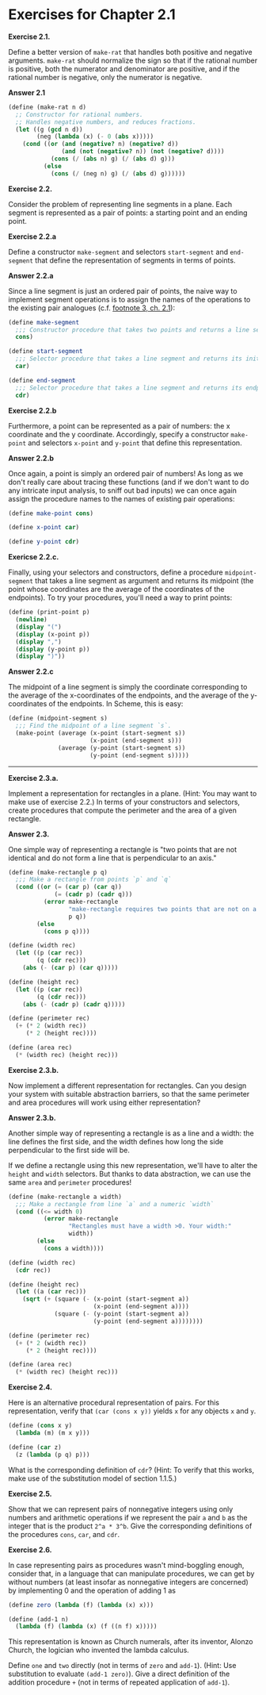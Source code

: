 # Exercises for Chapter 2.1

**Exercise 2.1.**

Define a better version of `make-rat` that handles both positive and negative
arguments. `make-rat` should normalize the sign so that if the rational number is
positive, both the numerator and denominator are positive, and if the rational
number is negative, only the numerator is negative. 

**Answer 2.1**

```scheme
(define (make-rat n d)
  ;; Constructor for rational numbers.
  ;; Handles negative numbers, and reduces fractions.
  (let ((g (gcd n d))
        (neg (lambda (x) (- 0 (abs x)))))
    (cond ((or (and (negative? n) (negative? d))
               (and (not (negative? n)) (not (negative? d))))
            (cons (/ (abs n) g) (/ (abs d) g)))
          (else
            (cons (/ (neg n) g) (/ (abs d) g))))))
```

**Exercise 2.2.**

Consider the problem of representing line segments in a plane. Each segment is
represented as a pair of points: a starting point and an ending point.

**Exercise 2.2.a**

Define a constructor `make-segment` and selectors `start-segment` and `end-segment`
that define the representation of segments in terms of points.

**Answer 2.2.a**

Since a line segment is just an ordered pair of points, the naive way to
implement segment operations is to assign the names of the operations to the
existing pair analogues (c.f. [footnote 3, ch.
2.1](https://mitpress.mit.edu/sicp/full-text/book/book-Z-H-14.html#footnote_Temp_135)):

```scheme
(define make-segment
  ;;; Constructor procedure that takes two points and returns a line segment
  cons)

(define start-segment
  ;;; Selector procedure that takes a line segment and returns its initial point
  car)

(define end-segment
  ;;; Selector procedure that takes a line segment and returns its endpoint
  cdr)
```

**Exercise 2.2.b**

Furthermore, a point
can be represented as a pair of numbers: the x coordinate and the y coordinate.
Accordingly, specify a constructor `make-point` and selectors `x-point` and `y-point`
that define this representation.

**Answer 2.2.b**

Once again, a point is simply an ordered pair of numbers! As long as we don't
really care about tracing these functions (and if we don't want to do any
intricate input analysis, to sniff out bad inputs) we can once again assign the 
procedure names to the names of existing pair operations:

```scheme
(define make-point cons)

(define x-point car)

(define y-point cdr)
```

**Exericse 2.2.c.**

Finally, using your selectors and
constructors, define a procedure `midpoint-segment` that takes a line segment as
argument and returns its midpoint (the point whose coordinates are the average
of the coordinates of the endpoints). To try your procedures, you'll need a way
to print points:

```scheme
(define (print-point p)
  (newline)
  (display "(")
  (display (x-point p))
  (display ",")
  (display (y-point p))
  (display ")"))
```

**Answer 2.2.c**

The midpoint of a line segment is simply the coordinate corresponding to the
average of the x-coordinates of the endpoints, and the average of the
y-coordinates of the endpoints. In Scheme, this is easy:

```scheme
(define (midpoint-segment s)
  ;;; Find the midpoint of a line segment `s`.
  (make-point (average (x-point (start-segment s))
                       (x-point (end-segment s)))
              (average (y-point (start-segment s))
                       (y-point (end-segment s)))))
```

-----

**Exercise 2.3.a.**

Implement a representation for rectangles in a plane. (Hint: You may want to
make use of exercise 2.2.) In terms of your constructors and selectors, create
procedures that compute the perimeter and the area of a given rectangle. 

**Answer 2.3.**

One simple way of representing a rectangle is "two points that are not
identical and do not form a line that is perpendicular to an axis."

```scheme
(define (make-rectangle p q)
  ;;; Make a rectangle from points `p` and `q`
  (cond ((or (= (car p) (car q))
             (= (cadr p) (cadr q)))
          (error make-rectangle
                 "make-rectangle requires two points that are not on a vert or horiz line."
                 p q))
        (else
          (cons p q))))

(define (width rec)
  (let ((p (car rec))
        (q (cdr rec)))
    (abs (- (car p) (car q)))))

(define (height rec)
  (let ((p (car rec))
        (q (cdr rec)))
    (abs (- (cadr p) (cadr q)))))

(define (perimeter rec)
  (+ (* 2 (width rec))
     (* 2 (height rec))))

(define (area rec)
  (* (width rec) (height rec)))
```

**Exercise 2.3.b.**

Now
implement a different representation for rectangles. Can you design your system
with suitable abstraction barriers, so that the same perimeter and area
procedures will work using either representation? 

**Answer 2.3.b.**

Another simple way of representing a rectangle is as a line and a width: the
line defines the first side, and the width defines how long the side
perpendicular
to the first side will be.

If we define a rectangle using this new representation, we'll have to alter the
`height` and `width` selectors. But thanks to data abstraction, we can use the
same `area` and `perimeter` procedures!

```scheme
(define (make-rectangle a width)
  ;;; Make a rectangle from line `a` and a numeric `width`
  (cond ((<= width 0)
          (error make-rectangle
                 "Rectangles must have a width >0. Your width:"
                 width))
        (else
          (cons a width))))

(define (width rec)
  (cdr rec))

(define (height rec)
  (let ((a (car rec)))
    (sqrt (+ (square (- (x-point (start-segment a))
                        (x-point (end-segment a))))
             (square (- (y-point (start-segment a))
                        (y-point (end-segment a))))))))

(define (perimeter rec)
  (+ (* 2 (width rec))
     (* 2 (height rec))))

(define (area rec)
  (* (width rec) (height rec)))
```

**Exercise 2.4.**

Here is an alternative procedural representation of pairs. For this
representation, verify that `(car (cons x y))` yields `x` for any objects `x` and `y`.

```scheme
(define (cons x y)
  (lambda (m) (m x y)))

(define (car z)
  (z (lambda (p q) p)))
```

What is the corresponding definition of `cdr`? (Hint: To verify that this works,
make use of the substitution model of section 1.1.5.)

**Exercise 2.5.**

Show that we can represent pairs of nonnegative integers using only numbers and
arithmetic operations if we represent the pair `a` and `b` as the integer that is
the product `2^a * 3^b`. Give the corresponding definitions of the procedures `cons`,
`car`, and `cdr`.

**Exercise 2.6.**

In case representing pairs as procedures wasn't mind-boggling enough, consider
that, in a language that can manipulate procedures, we can get by without
numbers (at least insofar as nonnegative integers are concerned) by
implementing 0 and the operation of adding 1 as

```scheme
(define zero (lambda (f) (lambda (x) x)))

(define (add-1 n)
  (lambda (f) (lambda (x) (f ((n f) x)))))
```

This representation is known as Church numerals, after its inventor, Alonzo
Church, the logician who invented the lambda calculus.

 Define `one` and `two` directly (not in terms of `zero` and `add-1`). (Hint: Use
 substitution to evaluate `(add-1 zero)`). Give a direct definition of the
 addition procedure `+` (not in terms of repeated application of `add-1`). 
